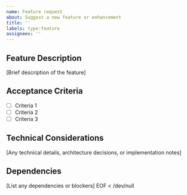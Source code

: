 ```yaml
---
name: Feature request
about: Suggest a new feature or enhancement
title: ''
labels: type:feature
assignees: ''
---
```


## Feature Description
[Brief description of the feature]

## Acceptance Criteria
- [ ] Criteria 1
- [ ] Criteria 2
- [ ] Criteria 3

## Technical Considerations
[Any technical details, architecture decisions, or implementation notes]

## Dependencies
[List any dependencies or blockers]
EOF < /dev/null